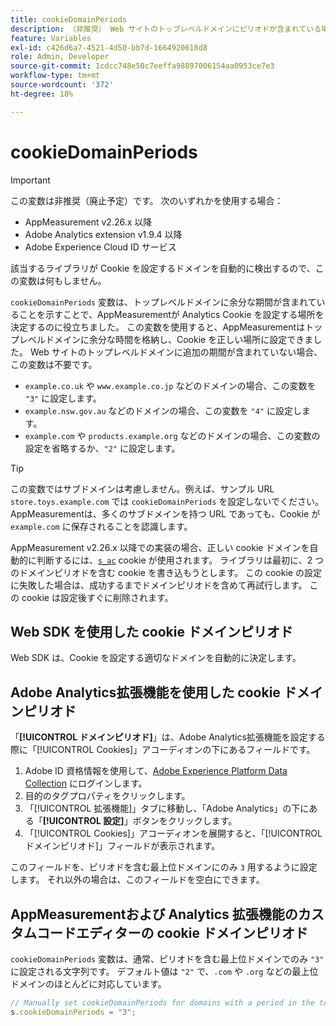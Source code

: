 ```yaml
---
title: cookieDomainPeriods
description: （非推奨） Web サイトのトップレベルドメインにピリオドが含まれている場合に、AppMeasurementが Cookie を保存する場所を決定するのに役立ちます。
feature: Variables
exl-id: c426d6a7-4521-4d50-bb7d-1664920618d8
role: Admin, Developer
source-git-commit: 1cdcc748e50c7eeffa98897006154aa0953ce7e3
workflow-type: tm+mt
source-wordcount: '372'
ht-degree: 18%

---
```


# cookieDomainPeriods

>[!IMPORTANT]
>この変数は非推奨（廃止予定）です。 次のいずれかを使用する場合：
>
>* AppMeasurement v2.26.x 以降
>* Adobe Analytics extension v1.9.4 以降
>* Adobe Experience Cloud ID サービス
>
>該当するライブラリが Cookie を設定するドメインを自動的に検出するので、この変数は何もしません。

`cookieDomainPeriods` 変数は、トップレベルドメインに余分な期間が含まれていることを示すことで、AppMeasurementが Analytics Cookie を設定する場所を決定するのに役立ちました。 この変数を使用すると、AppMeasurementはトップレベルドメインに余分な時間を格納し、Cookie を正しい場所に設定できました。 Web サイトのトップレベルドメインに追加の期間が含まれていない場合、この変数は不要です。

* `example.co.uk` や `www.example.co.jp` などのドメインの場合、この変数を `"3"` に設定します。
* `example.nsw.gov.au` などのドメインの場合、この変数を `"4"` に設定します。
* `example.com` や `products.example.org` などのドメインの場合、この変数の設定を省略するか、`"2"` に設定します。

>[!TIP]
>
> この変数ではサブドメインは考慮しません。例えば、サンプル URL `store.toys.example.com` では `cookieDomainPeriods` を設定しないでください。AppMeasurementは、多くのサブドメインを持つ URL であっても、Cookie が `example.com` に保存されることを認識します。

AppMeasurement v2.26.x 以降での実装の場合、正しい cookie ドメインを自動的に判断するには、[`s_ac`](https://experienceleague.adobe.com/en/docs/core-services/interface/data-collection/cookies/analytics) cookie が使用されます。 ライブラリは最初に、2 つのドメインピリオドを含む cookie を書き込もうとします。 この cookie の設定に失敗した場合は、成功するまでドメインピリオドを含めて再試行します。 この cookie は設定後すぐに削除されます。

## Web SDK を使用した cookie ドメインピリオド

Web SDK は、Cookie を設定する適切なドメインを自動的に決定します。

## Adobe Analytics拡張機能を使用した cookie ドメインピリオド

「**[!UICONTROL ドメインピリオド]**」は、Adobe Analytics拡張機能を設定する際に「[!UICONTROL Cookies]」アコーディオンの下にあるフィールドです。

1. Adobe ID 資格情報を使用して、[Adobe Experience Platform Data Collection](https://experience.adobe.com/data-collection) にログインします。
1. 目的のタグプロパティをクリックします。
1. 「[!UICONTROL 拡張機能]」タブに移動し、「Adobe Analytics」の下にある「**[!UICONTROL 設定]**」ボタンをクリックします。
1. 「[!UICONTROL Cookies]」アコーディオンを展開すると、「[!UICONTROL ドメインピリオド]」フィールドが表示されます。

このフィールドを、ピリオドを含む最上位ドメインにのみ `3` 用するように設定します。 それ以外の場合は、このフィールドを空白にできます。

## AppMeasurementおよび Analytics 拡張機能のカスタムコードエディターの cookie ドメインピリオド

`cookieDomainPeriods` 変数は、通常、ピリオドを含む最上位ドメインでのみ `"3"` に設定される文字列です。 デフォルト値は `"2"` で、`.com` や `.org` などの最上位ドメインのほとんどに対応しています。

```js
// Manually set cookieDomainPeriods for domains with a period in the top-level domain, such as www.example.co.uk
s.cookieDomainPeriods = "3";
```
